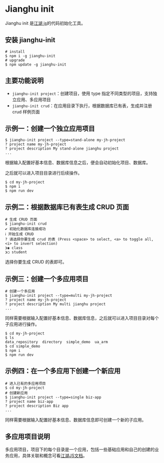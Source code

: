 # Jianghu init

Jianghu init 是[江湖 js](https://openjianghu.org/)的代码初始化工具。

## 安装 jianghu-init

```shell
# install
$ npm i -g jianghu-init
# upgrade
$ npm update -g jianghu-init
```

## 主要功能说明

- `jianghu-init project`：创建项目，使用 type 指定不同类型的项目，支持独立应用、多应用项目
- `jianghu-init crud`：在应用目录下执行，根据数据库已有表，生成并注册 crud 样例页面

## 示例一：创建一个独立应用项目

```shell
$ jianghu-init project --type=stand-alone my-jh-project
? project name my-jh-project
? project description My stand-alone jianghu project
...
```

根据输入配置好基本信息、数据库信息之后，便会自动初始化项目、数据库。

之后就可以进入项目目录进行后续操作。

```shell
$ cd my-jh-project
$ npm i
$ npm run dev
```

## 示例二：根据数据库已有表生成 CRUD 页面

```shell
# 生成 CRUD 页面
$ jianghu-init crud
✔ 初始化数据库连接成功
ℹ 开始生成 CRUD
? 请选择你要生成 crud 的表 (Press <space> to select, <a> to toggle all, <i> to invert selection)
❯◉ class
❯◯ student
```

选择你要生成 CRUD 的表即可。

## 示例三：创建一个多应用项目

```shell
# 创建一个多应用
$ jianghu-init project --type=multi my-jh-project
? project name my-jh-project
? project description My multi jianghu project
...
```

同样需要根据输入配置好基本信息、数据库信息，之后就可以进入项目目录对每个子应用进行操作。

```shell
$ cd my-jh-project
$ ls
data_repository  directory  simple_demo  ua_arm
$ cd simple_demo
$ npm i
$ npm run dev
```

## 示例四：在一个多应用下创建一个新应用


```shell
# 进入已有的多应用项目
$ cd my-jh-project
# 创建新应用
$ jianghu-init project --type=single biz-app
? project name biz-app
? project description Biz app
...
```

同样需要根据输入配置好基本信息、数据库信息即可创建一个新的子应用。

## 多应用项目说明

多应用项目，项目下的每个目录是一个应用，包括一些基础应用和自己的创建的业务应用，具体关联和概念可看[江湖JS文档](https://openjianghu.org/)。
